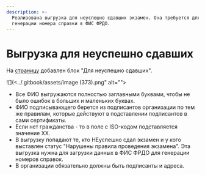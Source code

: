 ```yaml
---
description: >-
  Реализована выгрузка для неуспешно сдавших экзамен. Она требуется для
  генерации номера справки в ФИС ФРДО.
---
```


# Выгрузка для неуспешно сдавших

На [страницу](https://flow.migrant-exam.ru/Export/ExportTemplatesForFisFrdo) добавлен блок "Для неуспешно сдавших".

![](<../.gitbook/assets/image (373).png" alt=""><figcaption></figcaption></figure>

* Все ФИО выгружаются полностью заглавными буквами, чтобы не было ошибок в больших и маленьких буквах.
* ФИО подписывающего берется из подписантов организации по тем же правилам, которые действуют в подставлении подписантов в сами сертификаты.
* Если нет гражданства - то в поле с ISO-кодом подставляется значение XX.
* В выгрузку попадают те, кто НЕуспешно сдал экзамен и у кого выставлен статус "Нарушены правила проведения экзамена". Эта выгрузка нужна для загрузки данных в ФИС ФРДО для генерации номеров справок.
* В организации обязательно должны быть подписанты и адреса.
